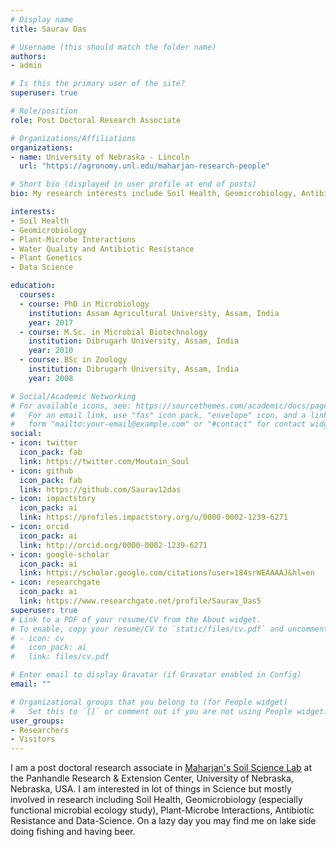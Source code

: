 ```yaml
---
# Display name
title: Saurav Das

# Username (this should match the folder name)
authors:
- admin

# Is this the primary user of the site?
superuser: true

# Role/position
role: Post Doctoral Research Associate

# Organizations/Affiliations
organizations:
- name: University of Nebraska - Lincoln
  url: "https://agronomy.unl.edu/maharjan-research-people"

# Short bio (displayed in user profile at end of posts)
bio: My research interests include Soil Health, Geomicrobiology, Antibiotic Resistance and Data Science.

interests:
- Soil Health
- Geomicrobiology
- Plant-Microbe Interactions
- Water Quality and Antibiotic Resistance
- Plant Genetics
- Data Science

education:
  courses:
  - course: PhD in Microbiology
    institution: Assam Agricultural University, Assam, India
    year: 2017
  - course: M.Sc. in Microbial Biotechnology
    institution: Dibrugarh University, Assam, India
    year: 2010
  - course: BSc in Zoology
    institution: Dibrugarh University, Assam, India
    year: 2008

# Social/Academic Networking
# For available icons, see: https://sourcethemes.com/academic/docs/page-builder/#icons
#   For an email link, use "fas" icon pack, "envelope" icon, and a link in the
#   form "mailto:your-email@example.com" or "#contact" for contact widget.
social:
- icon: twitter
  icon_pack: fab
  link: https://twitter.com/Moutain_Soul
- icon: github
  icon_pack: fab
  link: https://github.com/Saurav12das
- icon: impactstory
  icon_pack: ai
  link: https://profiles.impactstory.org/u/0000-0002-1239-6271
- icon: orcid
  icon_pack: ai
  link: http://orcid.org/0000-0002-1239-6271
- icon: google-scholar
  icon_pack: ai
  link: https://scholar.google.com/citations?user=184srWEAAAAJ&hl=en
- icon: researchgate
  icon_pack: ai
  link: https://www.researchgate.net/profile/Saurav_Das5
superuser: true
# Link to a PDF of your resume/CV from the About widget.
# To enable, copy your resume/CV to `static/files/cv.pdf` and uncomment the lines below.
# - icon: cv
#   icon_pack: ai
#   link: files/cv.pdf

# Enter email to display Gravatar (if Gravatar enabled in Config)
email: ""

# Organizational groups that you belong to (for People widget)
#   Set this to `[]` or comment out if you are not using People widget.
user_groups:
- Researchers
- Visitors
---
```

I am a post doctoral research associate in [Maharjan's Soil Science Lab](https://agronomy.unl.edu/maharjan-research-people) at the Panhandle Research & Extension Center, University of Nebraska, Nebraska, USA. I am interested in lot of things in Science but mostly involved in research including Soil Health, Geomicrobiology (especially functional microbial ecology study), Plant-Microbe Interactions, Antibiotic Resistance and Data-Science. On a lazy day you may find me on lake side doing fishing and having beer.
